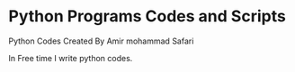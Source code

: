 # Python Programs Codes and Scripts
Python Codes Created By Amir mohammad Safari

In Free time I write python codes.